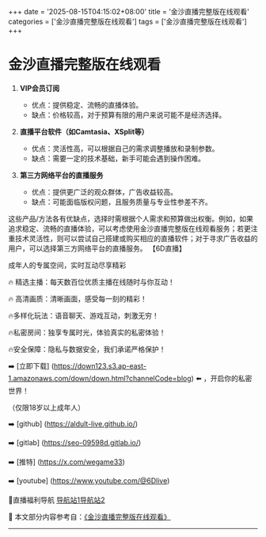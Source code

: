 +++
date = '2025-08-15T04:15:02+08:00'
title = '金沙直播完整版在线观看'
categories = ['金沙直播完整版在线观看']
tags = ['金沙直播完整版在线观看']
+++

# 金沙直播完整版在线观看

1. **VIP会员订阅**
   - 优点：提供稳定、流畅的直播体验。
   - 缺点：价格较高，对于预算有限的用户来说可能不是经济选择。

2. **直播平台软件（如Camtasia、XSplit等）**
   - 优点：灵活性高，可以根据自己的需求调整播放和录制参数。
   - 缺点：需要一定的技术基础，新手可能会遇到操作困难。

3. **第三方网络平台的直播服务**
   - 优点：提供更广泛的观众群体，广告收益较高。
   - 缺点：可能面临版权问题，且服务质量与专业性参差不齐。

这些产品/方法各有优缺点，选择时需根据个人需求和预算做出权衡。例如，如果追求稳定、流畅的直播体验，可以考虑使用金沙直播完整版在线观看服务；若更注重技术灵活性，则可以尝试自己搭建或购买相应的直播软件；对于寻求广告收益的用户，可以选择第三方网络平台的直播服务。
【6D直播】

 成年人的专属空间，实时互动尽享精彩

🔥 精选主播：每天数百位优质主播在线随时与你互动！

🔥 高清画质：清晰画面，感受每一刻的精彩！

🔥多样化玩法：语音聊天、游戏互动，刺激无穷！

🔥私密房间：独享专属时光，体验真实的私密体验！

🔥安全保障：隐私与数据安全，我们承诺严格保护！

➡️ [立即下载] (https://down123.s3.ap-east-1.amazonaws.com/down/down.html?channelCode=blog) ⬅️ ，开启你的私密世界！

 （仅限18岁以上成年人）

➡️ [github] (https://aldult-live.github.io/)

➡️ [gitlab] (https://seo-09598d.gitlab.io/)

➡️ [推特] (https://x.com/wegame33)

➡️ [youtube] (https://www.youtube.com/@6Dlive)

🔞直播福利导航   [导航站1](https://webstack-86085a.gitlab.io/)[导航站2](https://onlygit123-2.github.io/)

📘 本文部分内容参考自：[《金沙直播完整版在线观看》](https://webstack-hugo-6.pages.dev/)

---
